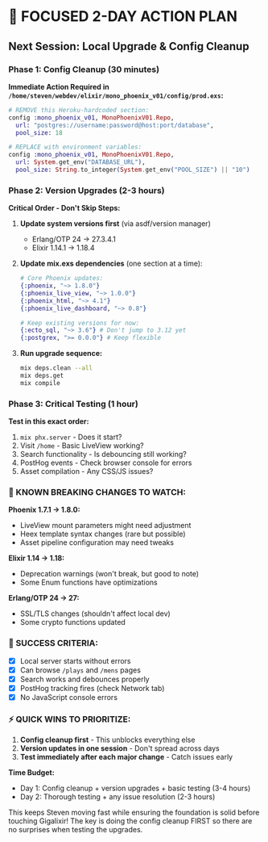 # 🎯 FOCUSED 2-DAY ACTION PLAN
## Next Session: Local Upgrade & Config Cleanup

### **Phase 1: Config Cleanup (30 minutes)**

**Immediate Action Required in `/home/steven/webdev/elixir/mono_phoenix_v01/config/prod.exs`:**

```elixir
# REMOVE this Heroku-hardcoded section:
config :mono_phoenix_v01, MonoPhoenixV01.Repo,
  url: "postgres://username:password@host:port/database",
  pool_size: 18

# REPLACE with environment variables:
config :mono_phoenix_v01, MonoPhoenixV01.Repo,
  url: System.get_env("DATABASE_URL"),
  pool_size: String.to_integer(System.get_env("POOL_SIZE") || "10")
```

### **Phase 2: Version Upgrades (2-3 hours)**

**Critical Order - Don't Skip Steps:**

1. **Update system versions first** (via asdf/version manager)
   - Erlang/OTP 24 → 27.3.4.1  
   - Elixir 1.14.1 → 1.18.4

2. **Update mix.exs dependencies** (one section at a time):
   ```elixir
   # Core Phoenix updates:
   {:phoenix, "~> 1.8.0"}
   {:phoenix_live_view, "~> 1.0.0"}
   {:phoenix_html, "~> 4.1"}
   {:phoenix_live_dashboard, "~> 0.8"}
   
   # Keep existing versions for now:
   {:ecto_sql, "~> 3.6"} # Don't jump to 3.12 yet
   {:postgrex, ">= 0.0.0"} # Keep flexible
   ```

3. **Run upgrade sequence:**
   ```bash
   mix deps.clean --all
   mix deps.get
   mix compile
   ```

### **Phase 3: Critical Testing (1 hour)**

**Test in this exact order:**
1. `mix phx.server` - Does it start?
2. Visit `/home` - Basic LiveView working?
3. Search functionality - Is debouncing still working?
4. PostHog events - Check browser console for errors
5. Asset compilation - Any CSS/JS issues?

### **🚨 KNOWN BREAKING CHANGES TO WATCH:**

**Phoenix 1.7.1 → 1.8.0:**
- LiveView mount parameters might need adjustment
- Heex template syntax changes (rare but possible)
- Asset pipeline configuration may need tweaks

**Elixir 1.14 → 1.18:**
- Deprecation warnings (won't break, but good to note)
- Some Enum functions have optimizations

**Erlang/OTP 24 → 27:**
- SSL/TLS changes (shouldn't affect local dev)
- Some crypto functions updated

### **🎯 SUCCESS CRITERIA:**
- [x] Local server starts without errors
- [x] Can browse `/plays` and `/mens` pages
- [x] Search works and debounces properly  
- [x] PostHog tracking fires (check Network tab)
- [x] No JavaScript console errors

### **⚡ QUICK WINS TO PRIORITIZE:**
1. **Config cleanup first** - This unblocks everything else
2. **Version updates in one session** - Don't spread across days
3. **Test immediately after each major change** - Catch issues early

**Time Budget:**
- Day 1: Config cleanup + version upgrades + basic testing (3-4 hours)
- Day 2: Thorough testing + any issue resolution (2-3 hours)

This keeps Steven moving fast while ensuring the foundation is solid before touching Gigalixir! The key is doing the config cleanup FIRST so there are no surprises when testing the upgrades.